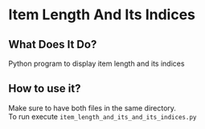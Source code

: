 # Item Length And Its Indices

## What Does It Do?

Python program to display item length and its indices

## How to use it?

Make sure to have both files in the same directory.<br>
To run execute `item_length_and_its_and_its_indices.py`

